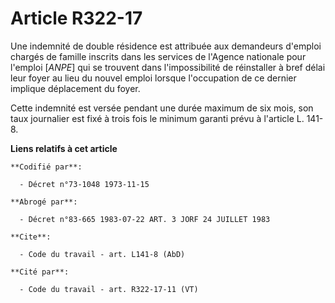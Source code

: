 # Article R322-17

Une indemnité de double résidence est attribuée aux demandeurs d'emploi chargés de famille inscrits dans les services de
l'Agence nationale pour l'emploi [*ANPE*] qui se trouvent dans l'impossibilité de réinstaller à bref délai leur foyer au lieu
du nouvel emploi lorsque l'occupation de ce dernier implique déplacement du foyer.

Cette indemnité est versée pendant une durée maximum de six mois, son taux journalier est fixé à trois fois le minimum
garanti prévu à l'article L. 141-8.

**Liens relatifs à cet article**

	**Codifié par**:

	  - Décret n°73-1048 1973-11-15

	**Abrogé par**:

	  - Décret n°83-665 1983-07-22 ART. 3 JORF 24 JUILLET 1983

	**Cite**:

	  - Code du travail - art. L141-8 (AbD)

	**Cité par**:

	  - Code du travail - art. R322-17-11 (VT)
